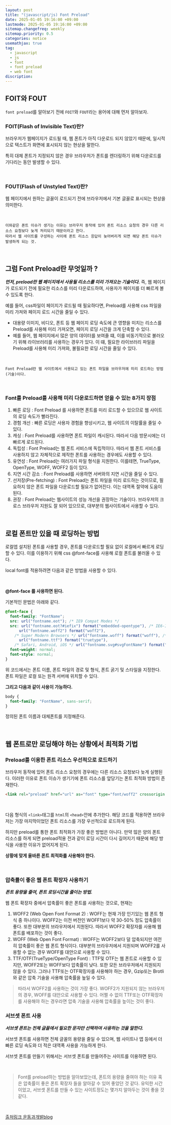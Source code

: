 ```yaml
---
layout: post
title: "(javascript/js) Font Preload"
date: 2025-01-05 19:16:00 +09:00
lastmode: 2025-01-05 19:16:00 +09:00
sitemap.changefreq: weekly
sitemap.priority: 0.5
categories: notice
usemathjax: true
tag:
  - javascript
  - js
  - font
  - font preload
  - web font
discription:
---
```


## FOIT와 FOUT

`font preload`를 알아보기 전에 `FOIT`와 `FOUT`라는 용어에 대해 먼저 알아보자.

### FOIT(Flash of Invisible Text)란?

브라우저가 웹페이지가 로드될 때, 웹 폰트가 아직 다운로드 되지 않았기 때문에, 일시적으로 텍스트가 화면에 표시되지 않는 현상을 말한다.

특히 대체 폰트가 지정되지 않은 경우 브라우저가 폰트를 렌더링하기 위해 다운로드를 기다리는 동안 발생할 수 있다.

<br>

### FOUT(Flash of Unstyled Text)란?

웹 페이지에서 원하는 글꼴이 로드되기 전에 브라우저에서 기본 글꼴로 표시되는 현상을 의미한다.

<br>

```
이와같은 폰트 이슈가 생기는 이유는 브라우저 동작에 있어 폰트 리소스 요청의 경우 다른 리소스 요청보다 늦게 처리되기 때문이라고 한다.
따라서 웹 사이트를 구성하는 사이에 폰트 리소스 응답이 늦어버리게 되면 해당 폰트 이슈가 발생하게 되는 것.
```

<br>

## 그럼 Font Preload란 무엇일까 ?

_**먼저, preload란 웹 페이지에서 사용될 리소스를 미리 가져오는 기술이다.**_
즉, 웹 페이지가 로드되기 전에 필요한 리소스를 미리 다운로드하여, 사용자가 페이지를 더 빠르게 볼 수 있도록 한다.

예를 들어, css파일이 페이지가 로드될 때 필요하다면, Preload를 사용해 css 파일을 미리 가져와 페이지 로드 시간을 줄일 수 있다.

- 대용량 이미지, 비디오, 폰트 등 웹 페이지 로딩 속도에 큰 영향을 미치는 리소스를 Preload를 사용해 미리 가져오면, 페이지 로딩 시간을 크게 단축할 수 있다.
- 예를 들어, 웹 페이지에서 많은 양의 데이터를 보여줄 떄, 이를 비동기적으로 불러오기 위해 라이브러리를 사용하는 경우가 있다. 이 떄, 필요한 라이브러리 파일을 Preload를 사용해 미리 가져와, 불필요한 로딩 시간을 줄일 수 있다.

<br>

```
Font Preload란 웹 사이트에서 사용되고 있는 폰트 파일을 브라우저에 미리 로드하는 방법(기술)이다.
```

<br>

### Font를 Preload를 사용해 미리 다운로드하면 얻을 수 있는 8가지 장점

1. 빠른 로딩 : Font Preload 를 사용하면 폰트를 미리 로드할 수 있으므로 웹 사이트의 로딩 속도가 빨라진다.
2. 경험 개선 : 빠른 로딩은 사용자 경험을 향상시키고, 웹 사이트의 이탈률을 줄일 수 있다.
3. 캐싱 : Font Preload를 사용하면 폰트 파일이 캐시된다. 따라서 다음 방문시에는 더 빠르게 로드된다.
4. 독립성 : Font Preload는 웹 폰트 서비스에 독립적이다. 따라서 웹 폰트 서비스를 사용하지 않고 자체적으로 제작한 폰트를 사용하는 경우에도 사용할 수 있다.
5. 유연성 : Font Preload는 여러가지 파일 형식을 지원한다. 이를테면, TrueType, OpenType, WOFF, WOFF2 등이 있다.
6. 지연 시간 감소 : Font Preload를 사용하면 서버와의 지연 시간을 줄일 수 있다.
7. 선저장(Pre-fetching) : Font Preload는 폰트 파일을 미리 로드하는 것이므로, 필요하지 않은 폰트 파일을 다운로드할 필요가 없어진다. 이는 대역폭 절약에 도움이 된다.
8. 권장 : Font Preload는 웹사이트의 성능 개선을 권장하는 기술이다. 브라우저의 크로스 브라우저 지원도 잘 되어 있으므로, 대부분의 웹사이트에서 사용할 수 있다.

<br>

## 로컬 폰트만 있을 때 로딩하는 방법

로컬엡 설치된 폰트를 사용할 경우, 폰트를 다운로드할 필요 없이 로컬에서 빠르게 로딩할 수 있다. 이를 이용하기 위해 css @font-face를 사용해 로컬 폰트를 불러올 수 있다.

local font를 적용하려면 다음과 같은 방법을 사용할 수 있다.

<br>

**@font-face 를 사용하면 된다.**

기본적인 문법은 아래와 같다.

```css
@font-face {
  font-family: "FontName";
  src: url("fontname.eot"); /* IE9 Compat Modes */
  src: url("fontname.eot?#iefix") format("embedded-opentype"), /* IE6-IE8 */
      url("fontname.woff2") format("woff2"),
    /* Super Modern Browsers */ url("fontname.woff") format("woff"), /* Modern Browsers */
      url("fontname.ttf") format("truetype"),
    /* Safari, Android, iOS */ url("fontname.svg#svgFontName") format("svg"); /* Legacy iOS */
  font-weight: normal;
  font-style: normal;
}
```

위 코드에서는 폰트 이름, 폰트 파일의 경로 및 형식, 폰트 굵기 및 스타일을 지정한다.
폰트 파일은 로컬 또는 원격 서버에 위치할 수 있다.

**그리고 다음과 같이 사용이 가능하다.**

```css
body {
  font-family: "FontName", sans-serif;
}
```

정의된 폰트 이름과 대체폰트를 지정해준다.

<br>

## 웹 폰트로만 로딩해야 하는 상황에서 최적화 기법

### Preload를 이용한 폰트 리소스 우선적으로 로드하기

브라우저 동작에 있어 폰트 리소스 요청의 경우에는 다른 리소스 요청보다 늦게 실행된다. 이러한 이유로 폰트 이슈가 생기기에 폰트 리소스를 앞당기는 폰트 최적화 방법이 존재한다.

```html
<link rel="preload" href="url" as="font" type="font/woff2" crossorigin />
```

<br>

다음 형식의 `<link>`태그를 `html`의 `<head>`안에 추가한다. 해당 코드를 적용하면 브라우저는 가장 마지막이었던 폰트 리소스를 가장 우선적으로 로드하게 된다.

하지만 preload를 통한 폰트 최적화가 가장 좋은 방법은 아니다. 만약 많은 양의 폰트 리소스를 하게 되면 preload적용 전과 같이 로딩 시간이 다시 길어지기 때문에 해당 방식을 사용한 이유가 없어지게 된다.

**상황에 맞게 올바른 폰트 최적화를 사용해야 한다.**

<br>

### 압축률이 좋은 웹 폰트 확장자 사용하기

_**폰트 용량을 줄여, 폰트 로딩시간을 줄이는 방법.**_

웹 폰트 확장자 중에서 압축률이 좋은 폰트를 사용하는 것으로, 현재는

1. WOFF2 (Web Open Font Format 2) : WOFF는 현재 가장 인기있는 웹 폰트 형식 중 하나이다. WOFF2는 이전 버전인 WOFF1보다 약 30-50% 정도 압축률이 좋다. 또한 대부분의 브라우저에서 지원된다. 따라서 WOFF2 확장자를 사용해 웹 폰트를 배포하는 것이 좋다.
2. WOFF (Web Open Font Format) : WOFF는 WOFF2보다 덜 압축되지만 여전히 압축률이 좋은 웹 폰트 형식이다. 대부분의 브라우저에서 지원되며 WOFF2를 사용할 수 없는 경우 WOFF를 대안으로 사용할 수 있다.
3. TTF/OTF(TrueType/OpenType Font) : TTF및 OTF는 웹 폰트로 사용할 수 있지만, WOFF2또는 WOFF보다 압축률이 낮다. 또한 모든 브라우저에서 지원되지 않을 수 있다. 그러나 TTF또는 OTF확장자를 사용해야 하는 경우, Gzip또는 Brotli와 같은 압축 기술을 사용해 압축률을 높일 수 있다.

> 따라서 WOFF2를 사용하는 것이 가장 좋다.
> WOFF2가 지원되지 않는 브라우저의 경우, WOFF를 대안으로 사용할 수 있다. 어쩔 수 없이 TTF또는 OTF확장자를 사용해야 하는 경우라면 압축 기술을 사용해 압축률을 높이는 것이 좋다.

### 서브셋 폰트 사용

**_서브셋 폰트는 전체 글꼴에서 필요한 문자만 선택하여 사용하는 것을 말한다._**

서브셋 폰트를 사용하면 전체 글꼴의 용량을 줄일 수 있으며, 웹 사이트나 앱 등에서 더 빠른 로딩 속도와 더 적은 대역폭 사용을 가능하게 한다.

서브셋 폰트를 만들기 위해서는 서브셋 폰트를 만들어주는 사이트를 이용하면 된다.

<br>

> Font를 preload하는 방법을 알아보았는데, 폰트의 용량을 줄여야 하는 이유 혹은 압축률이 좋은 폰트 확장자 들을 알아갈 수 있어 좋았던 것 같다. 유익한 시간이었고, 서브셋 폰트를 만들 수 있는 사이트정도는 몇가지 알아두는 것이 좋을 것 같다.

<br>

[출처링크 운동과개발blog](https://adeveloperstory.tistory.com/entry/%EC%9B%B9%EA%B0%9C%EB%B0%9C%EA%B8%B0%EC%88%A0-Font%EB%A5%BC-Preload-%ED%95%98%EB%8A%94-%EB%B0%A9%EB%B2%95)

<br>
